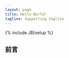 ```yaml
---
layout: page
title: Hello World!
tagline: Supporting tagline
---
```

{% include JB/setup %}

## 前言


